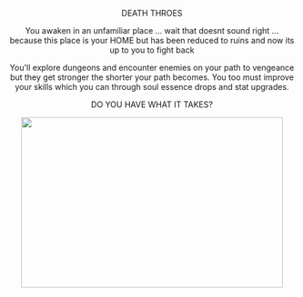 <p align="center">
 DEATH THROES
</p>
  
<p align="center">
You awaken in an unfamiliar place ... wait that doesnt sound right ... because this place is your HOME but has been reduced to ruins and now its up to you to fight back
</p>
  

<p align="center">
You'll explore dungeons and encounter enemies on your path to vengeance but they get stronger the shorter your path becomes. You too must improve your skills which you can through soul essence drops and stat upgrades.
</p>


<p align="center">
DO YOU HAVE WHAT IT TAKES?
</p>

   

<p align="center">
  <img width="460" height="300" src="[https://github.com/Larke20/DeathThroesGame/assets/67767603/14a4f76e-3ab9-4107-a179-49c6c4308165](https://github.com/Larke20/DeathThroesGame/blob/main/gamelogoV1large.png?raw=true)">
</p>
